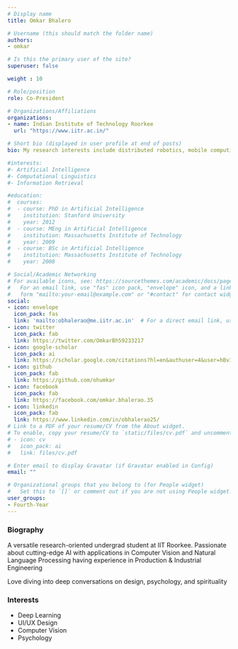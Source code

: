 ```yaml
---
# Display name
title: Omkar Bhalero

# Username (this should match the folder name)
authors:
- omkar

# Is this the primary user of the site?
superuser: false

weight : 10

# Role/position
role: Co-President

# Organizations/Affiliations
organizations:
- name: Indian Institute of Technology Roorkee
  url: "https://www.iitr.ac.in/"

# Short bio (displayed in user profile at end of posts)
bio: My research interests include distributed robotics, mobile computing and programmable matter.

#interests:
#- Artificial Intelligence
#- Computational Linguistics
#- Information Retrieval

#education:
#  courses:
#  - course: PhD in Artificial Intelligence
#    institution: Stanford University
#    year: 2012
#  - course: MEng in Artificial Intelligence
#    institution: Massachusetts Institute of Technology
#    year: 2009
#  - course: BSc in Artificial Intelligence
#    institution: Massachusetts Institute of Technology
#    year: 2008

# Social/Academic Networking
# For available icons, see: https://sourcethemes.com/academic/docs/page-builder/#icons
#   For an email link, use "fas" icon pack, "envelope" icon, and a link in the
#   form "mailto:your-email@example.com" or "#contact" for contact widget.
social:
- icon: envelope
  icon_pack: fas
  link: 'mailto:obhalerao@me.iitr.ac.in'  # For a direct email link, use "mailto:test@example.org".
- icon: twitter
  icon_pack: fab
  link: https://twitter.com/OmkarBh59233217
- icon: google-scholar
  icon_pack: ai
  link: https://scholar.google.com/citations?hl=en&authuser=4&user=hBvIoLMAAAAJ
- icon: github
  icon_pack: fab
  link: https://github.com/ohumkar
- icon: facebook
  icon_pack: fab
  link: https://facebook.com/omkar.bhalerao.35
- icon: linkedin
  icon_pack: fab
  link: https://www.linkedin.com/in/obhalerao25/
# Link to a PDF of your resume/CV from the About widget.
# To enable, copy your resume/CV to `static/files/cv.pdf` and uncomment the lines below.
# - icon: cv
#   icon_pack: ai
#   link: files/cv.pdf

# Enter email to display Gravatar (if Gravatar enabled in Config)
email: ""

# Organizational groups that you belong to (for People widget)
#   Set this to `[]` or comment out if you are not using People widget.
user_groups:
- Fourth-Year
---
```


### Biography

A versatile research-oriented undergrad student at IIT Roorkee. Passionate about cutting-edge AI with applications in Computer Vision and Natural Language Processing having  experience in Production & Industrial Engineering

Love diving into deep conversations on design, psychology, and spirituality

### Interests

- Deep Learning
- UI/UX Design
- Computer Vision
- Psychology

